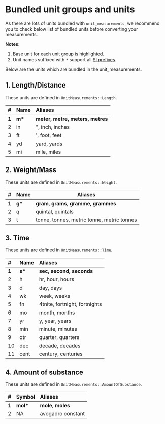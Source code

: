 # Bundled unit groups and units

As there are lots of units bundled with `unit_measurements`, we recommend you to check below list of
bundled units before converting your measurements.

**Notes:**
1. Base unit for each unit group is highlighted.
2. Unit names suffixed with `*` support all [SI prefixes](README.md#si-units-support).

Below are the units which are bundled in the unit_measurements.

## 1. Length/Distance

These units are defined in `UnitMeasurements::Length`.

| # | Name | Aliases |
|:--|:--|:--|
| **1** | **m\*** | **meter, metre, meters, metres** |
| 2 | in | ", inch, inches |
| 3 | ft | ', foot, feet |
| 4 | yd | yard, yards |
| 5 | mi | mile, miles |

## 2. Weight/Mass

These units are defined in `UnitMeasurements::Weight`.

| # | Name | Aliases |
|--|--|--|
| **1** | **g\*** | **gram, grams, gramme, grammes** |
| 2 | q | quintal, quintals |
| 3 | t | tonne, tonnes, metric tonne, metric tonnes |

## 3. Time

These units are defined in `UnitMeasurements::Time`.

| # | Name | Aliases |
|:--|:--|:--|
| **1** | **s\*** | **sec, second, seconds** |
| 2 | h | hr, hour, hours |
| 3 | d | day, days |
| 4 | wk | week, weeks |
| 5 | fn | 4tnite, fortnight, fortnights |
| 6 | mo | month, months |
| 7 | yr | y, year, years |
| 8 | min | minute, minutes |
| 9 | qtr | quarter, quarters |
| 10 | dec | decade, decades |
| 11 | cent | century, centuries |

## 4. Amount of substance

These units are defined in `UnitMeasurements::AmountOfSubstance`.

| # | Symbol | Aliases |
|:--|:--|:--|
| **1** | **mol\*** | **mole, moles** |
| 2 | NA | avogadro constant |
